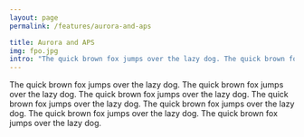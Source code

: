```yaml
---
layout: page
permalink: /features/aurora-and-aps

title: Aurora and APS
img: fpo.jpg
intro: "The quick brown fox jumps over the lazy dog. The quick brown fox jumps over the lazy dog."
---
```



The quick brown fox jumps over the lazy dog. The quick brown fox jumps over the lazy dog. The quick brown fox jumps over the lazy dog. The quick brown fox jumps over the lazy dog. The quick brown fox jumps over the lazy dog. The quick brown fox jumps over the lazy dog. The quick brown fox jumps over the lazy dog.